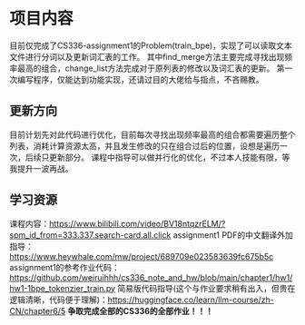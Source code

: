 # 项目内容
目前仅完成了CS336-assignment1的Problem(train_bpe)，实现了可以读取文本文件进行分词以及更新词汇表的工作。
其中find_merge方法主要完成寻找出现频率最高的组合，change_list方法完成对于原列表的修改以及词汇表的更新。
第一次编写程序，仅能达到功能实现，还请过目的大佬给与指点，不吝赐教。
## 更新方向
目前计划先对此代码进行优化，目前每次寻找出现频率最高的组合都需要遍历整个列表，消耗计算资源太高，并且发生修改的只在组合过后的位置，设想是遍历一次，后续只更新部分。
课程中指导可以做并行化的优化，不过本人技能有限，等我提升一波再战。
## 学习资源
课程内容：https://www.bilibili.com/video/BV18ntqzrELM/?spm_id_from=333.337.search-card.all.click
assignment1 PDF的中文翻译外加指导：https://www.heywhale.com/mw/project/689709e023583639fc675b5c
assignment1的参考作业代码：https://github.com/weiruihhh/cs336_note_and_hw/blob/main/chapter1/hw1/hw1-1bpe_tokenzier_train.py
简易版代码指导(这个与作业要求稍有出入，但贵在逻辑清晰，代码便于理解)：https://huggingface.co/learn/llm-course/zh-CN/chapter6/5
**争取完成全部的CS336的全部作业！！！**
